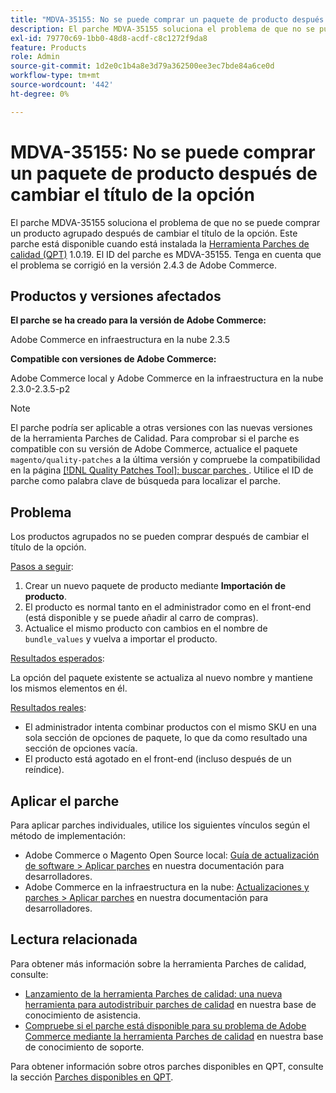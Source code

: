 ```yaml
---
title: "MDVA-35155: No se puede comprar un paquete de producto después de cambiar el título de la opción"
description: El parche MDVA-35155 soluciona el problema de que no se puede comprar un producto agrupado después de cambiar el título de la opción. Este parche está disponible cuando está instalada la [Quality Patches Tool (QPT)](/help/announcements/adobe-commerce-announcements/magento-quality-patches-released-new-tool-to-self-serve-quality-patches.md) 1.0.19. El ID del parche es MDVA-35155. Tenga en cuenta que el problema se corrigió en la versión 2.4.3 de Adobe Commerce.
exl-id: 79770c69-1bb0-48d8-acdf-c8c1272f9da8
feature: Products
role: Admin
source-git-commit: 1d2e0c1b4a8e3d79a362500ee3ec7bde84a6ce0d
workflow-type: tm+mt
source-wordcount: '442'
ht-degree: 0%

---
```


# MDVA-35155: No se puede comprar un paquete de producto después de cambiar el título de la opción

El parche MDVA-35155 soluciona el problema de que no se puede comprar un producto agrupado después de cambiar el título de la opción. Este parche está disponible cuando está instalada la [Herramienta Parches de calidad (QPT)](/help/announcements/adobe-commerce-announcements/magento-quality-patches-released-new-tool-to-self-serve-quality-patches.md) 1.0.19. El ID del parche es MDVA-35155. Tenga en cuenta que el problema se corrigió en la versión 2.4.3 de Adobe Commerce.

## Productos y versiones afectados

**El parche se ha creado para la versión de Adobe Commerce:**

Adobe Commerce en infraestructura en la nube 2.3.5

**Compatible con versiones de Adobe Commerce:**

Adobe Commerce local y Adobe Commerce en la infraestructura en la nube 2.3.0-2.3.5-p2

>[!NOTE]
>
>El parche podría ser aplicable a otras versiones con las nuevas versiones de la herramienta Parches de Calidad. Para comprobar si el parche es compatible con su versión de Adobe Commerce, actualice el paquete `magento/quality-patches` a la última versión y compruebe la compatibilidad en la página [[!DNL Quality Patches Tool]: buscar parches ](https://devdocs.magento.com/quality-patches/tool.html#patch-grid). Utilice el ID de parche como palabra clave de búsqueda para localizar el parche.

## Problema

Los productos agrupados no se pueden comprar después de cambiar el título de la opción.

<u>Pasos a seguir</u>:

1. Crear un nuevo paquete de producto mediante **Importación de producto**.
1. El producto es normal tanto en el administrador como en el front-end (está disponible y se puede añadir al carro de compras).
1. Actualice el mismo producto con cambios en el nombre de `bundle_values` y vuelva a importar el producto.

<u>Resultados esperados</u>:

La opción del paquete existente se actualiza al nuevo nombre y mantiene los mismos elementos en él.

<u>Resultados reales</u>:

* El administrador intenta combinar productos con el mismo SKU en una sola sección de opciones de paquete, lo que da como resultado una sección de opciones vacía.
* El producto está agotado en el front-end (incluso después de un reíndice).

## Aplicar el parche

Para aplicar parches individuales, utilice los siguientes vínculos según el método de implementación:

* Adobe Commerce o Magento Open Source local: [Guía de actualización de software > Aplicar parches](https://devdocs.magento.com/guides/v2.4/comp-mgr/patching/mqp.html) en nuestra documentación para desarrolladores.
* Adobe Commerce en la infraestructura en la nube: [Actualizaciones y parches > Aplicar parches](https://devdocs.magento.com/cloud/project/project-patch.html) en nuestra documentación para desarrolladores.

## Lectura relacionada

Para obtener más información sobre la herramienta Parches de calidad, consulte:

* [Lanzamiento de la herramienta Parches de calidad: una nueva herramienta para autodistribuir parches de calidad](/help/announcements/adobe-commerce-announcements/magento-quality-patches-released-new-tool-to-self-serve-quality-patches.md) en nuestra base de conocimiento de asistencia.
* [Compruebe si el parche está disponible para su problema de Adobe Commerce mediante la herramienta Parches de calidad](/help/support-tools/patches-available-in-qpt-tool/check-patch-for-magento-issue-with-magento-quality-patches.md) en nuestra base de conocimiento de soporte.

Para obtener información sobre otros parches disponibles en QPT, consulte la sección [Parches disponibles en QPT](https://support.magento.com/hc/en-us/sections/360010506631-Patches-available-in-QPT-tool-).
